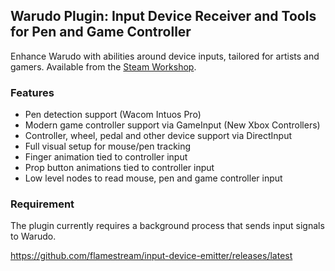 ## Warudo Plugin: Input Device Receiver and Tools for Pen and Game Controller

Enhance Warudo with abilities around device inputs, tailored for artists and gamers.
Available from the [Steam Workshop](https://steamcommunity.com/sharedfiles/filedetails/?id=3279857531).

### Features

* Pen detection support (Wacom Intuos Pro)
* Modern game controller support via GameInput (New Xbox Controllers)
* Controller, wheel, pedal and other device support via DirectInput
* Full visual setup for mouse/pen tracking
* Finger animation tied to controller input
* Prop button animations tied to controller input
* Low level nodes to read mouse, pen and game controller input

### Requirement

The plugin currently requires a background process that sends input signals to Warudo.

https://github.com/flamestream/input-device-emitter/releases/latest
